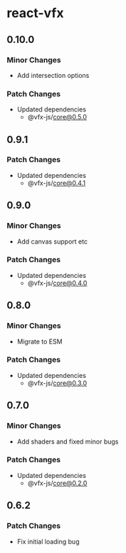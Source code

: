 # react-vfx

## 0.10.0

### Minor Changes

-   Add intersection options

### Patch Changes

-   Updated dependencies
    -   @vfx-js/core@0.5.0

## 0.9.1

### Patch Changes

-   Updated dependencies
    -   @vfx-js/core@0.4.1

## 0.9.0

### Minor Changes

-   Add canvas support etc

### Patch Changes

-   Updated dependencies
    -   @vfx-js/core@0.4.0

## 0.8.0

### Minor Changes

-   Migrate to ESM

### Patch Changes

-   Updated dependencies
    -   @vfx-js/core@0.3.0

## 0.7.0

### Minor Changes

-   Add shaders and fixed minor bugs

### Patch Changes

-   Updated dependencies
    -   @vfx-js/core@0.2.0

## 0.6.2

### Patch Changes

-   Fix initial loading bug
